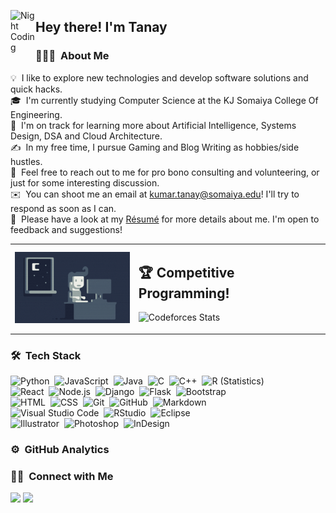

<img alt="Night Coding" src="./assets/Hand%20Wave.gif" width='40' align="left"/><h2>Hey there! I'm Tanay</h2>

<!-- ## 👋 &nbsp;Hey there! I'm Aditya -->

### 👨🏻‍💻 &nbsp;About Me

💡 &nbsp;I like to explore new technologies and develop software solutions and quick hacks.  
🎓 &nbsp;I'm currently studying Computer Science at the KJ Somaiya College Of Engineering.  
🌱 &nbsp;I'm on track for learning more about Artificial Intelligence, Systems Design, DSA and Cloud Architecture.  
✍️ &nbsp;In my free time, I pursue Gaming and Blog Writing as hobbies/side hustles.  
💬 &nbsp;Feel free to reach out to me for pro bono consulting and volunteering, or just for some interesting discussion.  
✉️ &nbsp;You can shoot me an email at kumar.tanay@somaiya.edu! I'll try to respond as soon as I can.  
📄 &nbsp;Please have a look at my [Résumé](https://drive.google.com/file/d/1nyXA7HydGjdkKG-hoMWUHH41c4yO-7AQ/view?usp=sharing) for more details about me. I'm open to feedback and suggestions!

<table>
  <tr>
    <td>
      <img src="https://raw.githubusercontent.com/AVS1508/AVS1508/master/assets/Night-Coding.gif" alt="Night Coding" width="200"/>
    </td>
    <td>
      <h2>🏆 Competitive Programming!</h2>
      <p>
        <img src="https://codeforces-readme-stats.vercel.app/api/card?username=tanayiphone6sse&theme=github_dark" alt="Codeforces Stats"/>
      </p>
    </td>
  </tr>
</table>




### 🛠 &nbsp;Tech Stack

![Python](https://img.shields.io/badge/-Python-05122A?style=flat&logo=python)&nbsp;
![JavaScript](https://img.shields.io/badge/-JavaScript-05122A?style=flat&logo=javascript)&nbsp;
![Java](https://img.shields.io/badge/-Java-05122A?style=flat&logo=Java&logoColor=FFA518)&nbsp;
![C](https://img.shields.io/badge/-C-05122A?style=flat&logo=C&logoColor=A8B9CC)&nbsp;
![C++](https://img.shields.io/badge/-C++-05122A?style=flat&logo=C%2B%2B&logoColor=00599C)&nbsp;
![R (Statistics)](https://img.shields.io/badge/-R-05122A?style=flat&logo=R&logoColor=276DC3)\
![React](https://img.shields.io/badge/-React-05122A?style=flat&logo=react)&nbsp;
![Node.js](https://img.shields.io/badge/-Node.js-05122A?style=flat&logo=node.js)&nbsp;
![Django](https://img.shields.io/badge/-Django-05122A?style=flat&logo=django&logoColor=092E20)&nbsp;
![Flask](https://img.shields.io/badge/-Flask-05122A?style=flat&logo=flask)&nbsp;
![Bootstrap](https://img.shields.io/badge/-Bootstrap-05122A?style=flat&logo=bootstrap&logoColor=563D7C)\
![HTML](https://img.shields.io/badge/-HTML-05122A?style=flat&logo=HTML5)&nbsp;
![CSS](https://img.shields.io/badge/-CSS-05122A?style=flat&logo=CSS3&logoColor=1572B6)&nbsp;
![Git](https://img.shields.io/badge/-Git-05122A?style=flat&logo=git)&nbsp;
![GitHub](https://img.shields.io/badge/-GitHub-05122A?style=flat&logo=github)&nbsp;
![Markdown](https://img.shields.io/badge/-Markdown-05122A?style=flat&logo=markdown)\
![Visual Studio Code](https://img.shields.io/badge/-Visual%20Studio%20Code-05122A?style=flat&logo=visual-studio-code&logoColor=007ACC)&nbsp;
![RStudio](https://img.shields.io/badge/-RStudio-05122A?style=flat&logo=rstudio)&nbsp;
![Eclipse](https://img.shields.io/badge/-Eclipse-05122A?style=flat&logo=eclipse-ide&logoColor=2C2255)\
![Illustrator](https://img.shields.io/badge/-Illustrator-05122A?style=flat&logo=adobe-illustrator)&nbsp;
![Photoshop](https://img.shields.io/badge/-Photoshop-05122A?style=flat&logo=adobe-photoshop)&nbsp;
![InDesign](https://img.shields.io/badge/-InDesign-05122A?style=flat&logo=adobe-indesign)

### ⚙️ &nbsp;GitHub Analytics

<p align="center">
<!-- <a href="https://github.com/AVS1508">
  <img height="180em" src="https://github-readme-stats-eight-theta.vercel.app/api?username=AVS1508&show_icons=true&theme=algolia&include_all_commits=true&count_private=true"/>
  <img height="180em" src="https://github-readme-stats-eight-theta.vercel.app/api/top-langs/?username=AVS1508&layout=compact&langs_count=8&theme=algolia"/>
</a> -->
</p>

### 🤝🏻 &nbsp;Connect with Me

<p align="center">

<a href="[https://linkedin.com/in/AVS1508](https://www.linkedin.com/in/kumar-tanay-7b02aa1a9/)"><img src="https://img.shields.io/badge/-Kumar%20Tanay%20-0077B5?style=flat&logo=Linkedin&logoColor=white"/></a>
<a href="mailto:kumar.tanay@somaiya.edu"><img src="https://img.shields.io/badge/-kumar.tanay@somaiya.edu-D14836?style=flat&logo=Gmail&logoColor=white"/></a>




</p>

